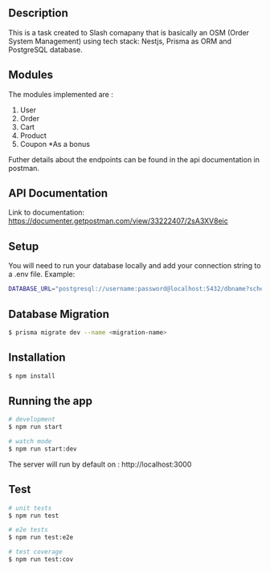 ## Description

This is a task created to Slash comapany that is basically an OSM (Order System Management) using tech stack: Nestjs, Prisma as ORM and PostgreSQL database.

## Modules
The modules implemented are :
1. User
2. Order
3. Cart
4. Product
5. Coupon *As a bonus 

Futher details about the endpoints can be found in the api documentation in postman.

## API Documentation
Link to documentation: https://documenter.getpostman.com/view/33222407/2sA3XV8eic


## Setup 
You will need to run your database locally and add your connection string to a .env file. 
Example:
```bash
DATABASE_URL="postgresql://username:password@localhost:5432/dbname?schema=public"
```

## Database Migration

```bash
$ prisma migrate dev --name <migration-name>
```
## Installation

```bash
$ npm install
```


## Running the app

```bash
# development
$ npm run start

# watch mode
$ npm run start:dev
```

The server will run by default on : http://localhost:3000

## Test

```bash
# unit tests
$ npm run test

# e2e tests
$ npm run test:e2e

# test coverage
$ npm run test:cov
```
